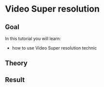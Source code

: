 Video Super resolution 
==========================

Goal
----

In this tutorial you will learn:

-   how to use Video Super resolution technic

Theory
------


Result
------


